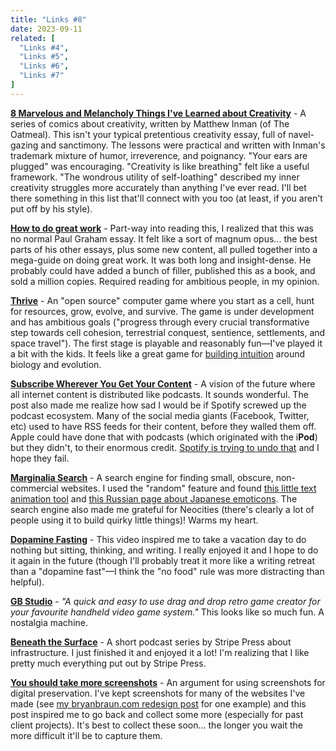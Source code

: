 ```yaml
---
title: "Links #8"
date: 2023-09-11
related: [
  "Links #4",
  "Links #5",
  "Links #6",
  "Links #7"
]
---
```


**[8 Marvelous and Melancholy Things I've Learned about Creativity](https://theoatmeal.com/comics/creativity_things)** - A series of comics about creativity, written by Matthew Inman (of The Oatmeal). This isn't your typical pretentious creativity essay, full of navel-gazing and sanctimony. The lessons were practical and written with Inman's trademark mixture of humor, irreverence, and poignancy. "Your ears are plugged" was encouraging. "Creativity is like breathing" felt like a useful framework. "The wondrous utility of self-loathing" described my inner creativity struggles more accurately than anything I've ever read. I'll bet there something in this list that'll connect with you too (at least, if you aren't put off by his style).

**[How to do great work](http://www.paulgraham.com/greatwork.html)** - Part-way into reading this, I realized that this was no normal Paul Graham essay. It felt like a sort of magnum opus... the best parts of his other essays, plus some new content, all pulled together into a mega-guide on doing great work. It was both long and insight-dense. He probably could have added a bunch of filler, published this as a book, and sold a million copies. Required reading for ambitious people, in my opinion.

**[Thrive](https://revolutionarygamesstudio.com/)** - An "open source" computer game where you start as a cell, hunt for resources, grow, evolve, and survive. The game is under development and has ambitious goals ("progress through every crucial transformative step towards cell cohesion, terrestrial conquest, sentience, settlements, and space travel"). The first stage is playable and reasonably fun—I've played it a bit with the kids. It feels like a great game for [building intuition]({{site.url}}/2019/03/28/the-unique-power-of-games-in-building-intuition/) around biology and evolution.

**[Subscribe Wherever You Get Your Content](https://blog.jim-nielsen.com/2023/subscribe-wherever-you-get-your-content/)** - A vision of the future where all internet content is distributed like podcasts. It sounds wonderful. The post also made me realize how sad I would be if Spotify screwed up the podcast ecosystem. Many of the social media giants (Facebook, Twitter, etc) used to have RSS feeds for their content, before they walled them off. Apple could have done that with podcasts (which originated with the i**Pod**) but they didn't, to their enormous credit. [Spotify is trying to undo that](https://www.theguardian.com/technology/2022/feb/23/techscape-spotify-podcasts-joe-rogan) and I hope they fail.

**[Marginalia Search](https://search.marginalia.nu/)** - A search engine for finding small, obscure, non-commercial websites. I used the "random" feature and found [this little text animation tool](https://textanim.com/) and [this Russian page about Japanese emoticons](http://kaomoji.ru/en/). The search engine also made me grateful for Neocities (there's clearly a lot of people using it to build quirky little things)! Warms my heart.

**[Dopamine Fasting](https://www.youtube.com/watch?v=jCWADjUA9iI)** - This video inspired me to take a vacation day to do nothing but sitting, thinking, and writing. I really enjoyed it and I hope to do it again in the future (though I'll probably treat it more like a writing retreat than a "dopamine fast"—I think the "no food" rule was more distracting than helpful).

**[GB Studio](https://www.gbstudio.dev)** - _"A quick and easy to use drag and drop retro game creator for your favourite handheld video game system."_ This looks like so much fun. A nostalgia machine.

**[Beneath the Surface](https://press.stripe.com/beneath-the-surface)** - A short podcast series by Stripe Press about infrastructure. I just finished it and enjoyed it a lot! I'm realizing that I like pretty much everything put out by Stripe Press.

**[You should take more screenshots](https://alexwlchan.net/2022/screenshots/)** - An argument for using screenshots for digital preservation. I've kept screenshots for many of the websites I've made (see [my bryanbraun.com redesign post]({{site.url}}/2016/12/29/new-year-new-website/) for one example) and this post inspired me to go back and collect some more (especially for past client projects). It's best to collect these soon... the longer you wait the more difficult it'll be to capture them.
